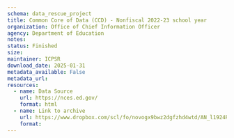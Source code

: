 ```yaml
---
schema: data_rescue_project 
title: Common Core of Data (CCD) - Nonfiscal 2022-23 school year
organization: Office of Chief Information Officer
agency: Department of Education
notes: 
status: Finished
size: 
maintainer: ICPSR
download_date: 2025-01-31
metadata_available: False
metadata_url: 
resources:
  - name: Data Source
    url: https://nces.ed.gov/
    format: html
  - name: Link to archive
    url: https://www.dropbox.com/scl/fo/novogx9bwz2dgfzhd4wtd/AN_l1924ROINwkuLAXEyMfA?rlkey=77xdhzktue0emo1mec8qnosor&dl=0
    format: 
---
```

